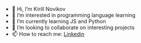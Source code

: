 - 👋 Hi, I’m Kirill Novikov
- 👀 I’m interested in programming language learning
- 🌱 I’m currently learning JS and Python 
- 💞️ I’m looking to collaborate on interesting projects
- 📫 How to reach me: [Linkedin](https://www.linkedin.com/in/kirill-novikov-312b73163/)

<!---
kerbasi/kerbasi is a ✨ special ✨ repository because its `README.md` (this file) appears on your GitHub profile.
You can click the Preview link to take a look at your changes.
--->
